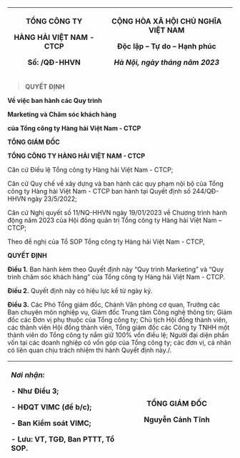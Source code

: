 <table>
<colgroup>
<col style="width: 41%" />
<col style="width: 58%" />
</colgroup>
<thead>
<tr>
<th style="text-align: center;"><p><strong>TỔNG CÔNG TY</strong></p>
<p><strong>HÀNG HẢI VIỆT NAM - CTCP</strong></p>
<p>Số: /QĐ-HHVN</p></th>
<th style="text-align: center;"><p><strong>CỘNG HÒA XÃ HỘI CHỦ NGHĨA
VIỆT NAM</strong></p>
<p><strong>Độc lập – Tự do – Hạnh phúc</strong></p>
<p><em>Hà Nội, ngày tháng năm 2023</em></p></th>
</tr>
</thead>
<tbody>
</tbody>
</table>

> **QUYẾT ĐỊNH**

**Về việc ban hành các Quy trình**

**Marketing và Chăm sóc khách hàng**

**của Tổng công ty Hàng hải Việt Nam - CTCP**

**TỔNG GIÁM ĐỐC**

**TỔNG CÔNG TY HÀNG HẢI VIỆT NAM - CTCP**

Căn cứ Điều lệ Tổng công ty Hàng hải Việt Nam - CTCP;

Căn cứ Quy chế về xây dựng và ban hành các quy phạm nội bộ của Tổng công
ty Hàng hải Việt Nam - CTCP ban hành tại Quyết định số 244/QĐ-HHVN ngày
23/5/2022;

Căn cứ Nghị quyết số 11/NQ-HHVN ngày 19/01/2023 về Chương trình hành
động năm 2023 của Hội đồng quản trị Tổng công ty Hàng hải Việt Nam –
CTCP;

Theo đề nghị của Tổ SOP Tổng công ty Hàng hải Việt Nam - CTCP,

**QUYẾT ĐỊNH**

**Điều 1.** Ban hành kèm theo Quyết định này “Quy trình Marketing” và
“Quy trình chăm sóc khách hàng” của Tổng công ty Hàng hải Việt Nam -
CTCP.

**Điều 2.** Quyết định này có hiệu lực kể từ ngày ký.

**Điều 3.** Các Phó Tổng giám đốc, Chánh Văn phòng cơ quan, Trưởng các
Ban chuyên môn nghiệp vụ, Giám đốc Trung tâm Công nghệ thông tin; Giám
đốc các Đơn vị phụ thuộc của Tổng công ty; Chủ tịch Hội đồng thành viên,
các thành viên Hội đồng thành viên, Tổng giám đốc các Công ty TNHH một
thành viên do Tổng công ty nắm giữ 100% vốn điều lệ; Người đại diện phần
vốn tại các doanh nghiệp có vốn góp của Tổng công ty; các đơn vị, cá
nhân có liên quan chịu trách nhiệm thi hành Quyết định này./.

<table>
<colgroup>
<col style="width: 50%" />
<col style="width: 49%" />
</colgroup>
<thead>
<tr>
<th style="text-align: left;"><p><em><strong>Nơi nhận:</strong></em></p>
<p><strong>-</strong> Như Điều 3;</p>
<p>- HĐQT VIMC (để b/c);</p>
<p>- Ban Kiểm soát VIMC;</p>
<p>- Lưu: VT, TGĐ, Ban PTTT, Tổ SOP.</p></th>
<th style="text-align: center;"><p><strong>TỔNG GIÁM ĐỐC</strong></p>
<p><strong>Nguyễn Cảnh Tĩnh</strong></p></th>
</tr>
</thead>
<tbody>
</tbody>
</table>
